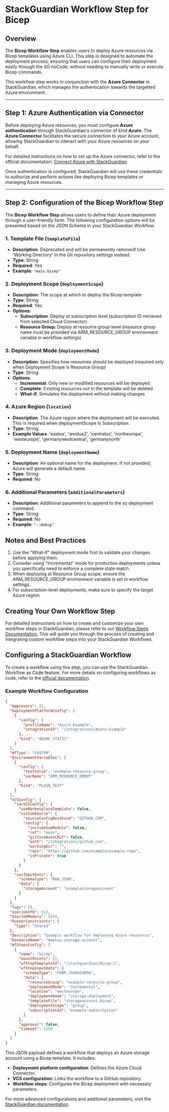# StackGuardian Workflow Step for Bicep

## Overview

The **Bicep Workflow Step** enables users to deploy Azure resources via Bicep templates using Azure CLI. This step is designed to automate the deployment process, ensuring that users can configure their deployment easily through the SG noCode, without needing to manually write or execute Bicep commands.

This workflow step works in conjunction with the **Azure Connector** in StackGuardian, which manages the authentication towards the targetted Azure environment.

---

## Step 1: Azure Authentication via Connector

Before deploying Azure resources, you must configure **Azure authentication** through StackGuardian's connector of kind **Azure**. The **Azure Connector** facilitates the secure connection to your Azure account, allowing StackGuardian to interact with your Azure resources on your behalf.

For detailed instructions on how to set up the Azure connector, refer to the official documentation: [Connect Azure with StackGuardian](https://docs.qa.stackguardian.io/docs/connectors/csp/azure/)

Once authentication is configured, StackGuardian will use these credentials to authorize and perform actions like deploying Bicep templates or managing Azure resources.

---

## Step 2: Configuration of the Bicep Workflow Step

The **Bicep Workflow Step** allows users to define their Azure deployment through a user-friendly form. The following configuration options will be presented based on the JSON Schema in your StackGuardian Workflow.

### 1. **Template File (`templateFile`)**

   - **Description**: Deprecated and will be permanently removed! Use 'Working Directory' in the Git repository settings instead.
   - **Type**: String
   - **Required**: Yes
   - **Example**: `"main.bicep"`

### 2. **Deployment Scope (`deploymentScope`)**

   - **Description**: The scope at which to deploy the Bicep template
   - **Type**: String
   - **Required**: Yes
   - **Options**:
     - **Subscription**: Deploy at subscription level (subscription ID retrieved from selected Cloud Connector)
     - **Resource Group**: Deploy at resource group level (resource group name must be provided via ARM_RESOURCE_GROUP environment variable in workflow settings)

### 3. **Deployment Mode (`deploymentMode`)**

   - **Description**: Specifies how resources should be deployed (required only when Deployment Scope is Resource Group)
   - **Type**: String
   - **Options**:
     - **Incremental**: Only new or modified resources will be deployed
     - **Complete**: Existing resources not in the template will be deleted
     - **What-if**: Simulates the deployment without making changes

### 4. **Azure Region (`location`)**

   - **Description**: The Azure region where the deployment will be executed. This is required when deploymentScope is Subscription.
   - **Type**: String
   - **Example Values**: 'eastus', 'westus2', 'centralus', 'northeurope', 'westeurope', 'germanywestcentral', 'germanynorth'

### 5. **Deployment Name (`deploymentName`)**

   - **Description**: An optional name for the deployment. If not provided, Azure will generate a default name.
   - **Type**: String
   - **Required**: No

### 6. **Additional Parameters (`additionalParameters`)**

   - **Description**: Additional parameters to append to the az deployment command.
   - **Type**: String
   - **Required**: No
   - **Example**: `"--debug"`

## Notes and Best Practices

1. Use the "What-if" deployment mode first to validate your changes before applying them.
2. Consider using "Incremental" mode for production deployments unless you specifically need to enforce a complete state match.
3. When deploying at Resource Group scope, ensure the ARM_RESOURCE_GROUP environment variable is set in workflow settings.
4. For subscription-level deployments, make sure to specify the target Azure region.

## Creating Your Own Workflow Step

For detailed instructions on how to create and customize your own workflow steps in StackGuardian, please refer to our [Workflow Steps Documentation](https://docs.stackguardian.io/docs/develop/library/workflow_step/). This will guide you through the process of creating and  integrating custom workflow steps into your StackGuardian Workflows.

## Configuring a StackGuardian Workflow

To create a workflow using this step, you can use the StackGuardian Workflow as Code feature. For more details on configuring workflows as code, refer to the [official documentation](https://docs.stackguardian.io/docs/deploy/workflows/create_workflow/json/#using-workflow-as-code).

### Example Workflow Configuration

```json
{
  "Approvers": [],
  "DeploymentPlatformConfig": [
    {
      "config": {
        "profileName": "Azure-Example",
        "integrationId": "/integrations/Azure-Example"
      },
      "kind": "AZURE_STATIC"
    }
  ],
  "WfType": "CUSTOM",
  "EnvironmentVariables": [
    {
      "config": {
        "textValue": "example-resource-group",
        "varName": "ARM_RESOURCE_GROUP"
      },
      "kind": "PLAIN_TEXT"
    }
  ],
  "VCSConfig": {
    "iacVCSConfig": {
      "useMarketplaceTemplate": false,
      "customSource": {
        "sourceConfigDestKind": "GITHUB_COM",
        "config": {
          "includeSubModule": false,
          "ref": "main",
          "gitCoreAutoCRLF": false,
          "auth": "/integrations/github_com",
          "workingDir": "",
          "repo": "https://github.com/example/example-repo",
          "isPrivate": true
        }
      }
    },
    "iacInputData": {
      "schemaType": "RAW_JSON",
      "data": {
        "storageAccount": "examplestorageaccount"
      }
    }
  },
  "Tags": [],
  "UserJobCPU": 512,
  "UserJobMemory": 1024,
  "RunnerConstraints": {
    "type": "shared"
  },
  "Description": "Example workflow for deploying Azure resources",
  "ResourceName": "deploy-storage-account",
  "WfStepsConfig": [
    {
      "name": "bicep",
      "mountPoints": [],
      "wfStepTemplateId": "/stackguardian/Bicep:3",
      "wfStepInputData": {
        "schemaType": "FORM_JSONSCHEMA",
        "data": {
          "resourceGroup": "example-resource-group",
          "deploymentMode": "Incremental",
          "location": "westeurope",
          "deploymentName": "storage-deployment",
          "templateFile": "storageaccount.bicep",
          "deploymentScope": "group",
          "subscriptionId": "example-subscription"
        }
      },
      "approval": false,
      "timeout": 2100
    }
  ]
}
```

This JSON payload defines a workflow that deploys an Azure storage account using a Bicep template. It includes:
- **Deployment platform configuration**: Defines the Azure Cloud Connector.
- **VCS configuration**: Links the workflow to a GitHub repository.
- **Workflow steps**: Configures the Bicep deployment with necessary parameters.

For more advanced configurations and additional parameters, visit the [StackGuardian documentation](https://docs.stackguardian.io/docs/deploy/workflows/create_workflow/json/#using-workflow-as-code).
